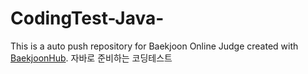 # CodingTest-Java-
This is a auto push repository for Baekjoon Online Judge created with [BaekjoonHub](https://github.com/BaekjoonHub/BaekjoonHub).
자바로 준비하는 코딩테스트
